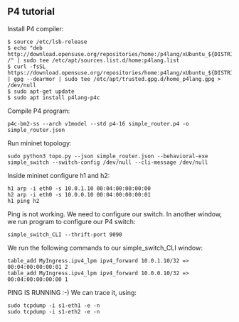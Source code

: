 ## P4 tutorial ##

Install P4 compiler:
```console
$ source /etc/lsb-release
$ echo "deb http://download.opensuse.org/repositories/home:/p4lang/xUbuntu_${DISTRIB_RELEASE}/ /" | sudo tee /etc/apt/sources.list.d/home:p4lang.list
$ curl -fsSL https://download.opensuse.org/repositories/home:p4lang/xUbuntu_${DISTRIB_RELEASE}/Release.key | gpg --dearmor | sudo tee /etc/apt/trusted.gpg.d/home_p4lang.gpg > /dev/null
$ sudo apt-get update
$ sudo apt install p4lang-p4c
```

Compile P4 program:
```console
p4c-bm2-ss --arch v1model --std p4-16 simple_router.p4 -o simple_router.json
```

Run mininet topology:
```console
sudo python3 topo.py --json simple_router.json --behavioral-exe simple_switch --switch-config /dev/null --cli-message /dev/null
```

Inside mininet configure h1 and h2:
```console
h1 arp -i eth0 -s 10.0.1.10 00:04:00:00:00:00
h2 arp -i eth0 -s 10.0.0.10 00:04:00:00:00:01
h1 ping h2
```

Ping is not working. We need to configure our switch.
In another window, we run program to configure our P4 switch:
```console
simple_switch_CLI --thrift-port 9090
```

We run the following commands to our simple_switch_CLI window:
```console
table_add MyIngress.ipv4_lpm ipv4_forward 10.0.1.10/32 => 00:04:00:00:00:01 2
table_add MyIngress.ipv4_lpm ipv4_forward 10.0.0.10/32 => 00:04:00:00:00:00 1
```

PING IS RUNNING :-)
We can trace it, using:
```console
sudo tcpdump -i s1-eth1 -e -n
sudo tcpdump -i s1-eth2 -e -n
```
```
